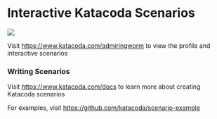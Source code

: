 # Interactive Katacoda Scenarios

[![](http://shields.katacoda.com/katacoda/admiringworm/count.svg)](https://www.katacoda.com/admiringworm "Get your profile on Katacoda.com")

Visit https://www.katacoda.com/admiringworm to view the profile and interactive scenarios

### Writing Scenarios
Visit https://www.katacoda.com/docs to learn more about creating Katacoda scenarios

For examples, visit https://github.com/katacoda/scenario-example
